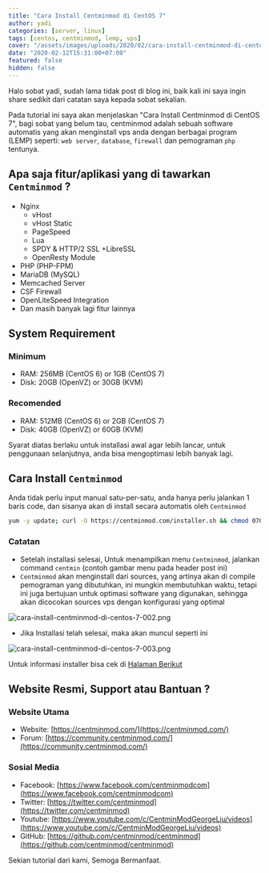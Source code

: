 ```yaml
---
title: "Cara Install Centminmod di CentOS 7"
author: yadi
categories: [server, linux]
tags: [centos, centminmod, lemp, vps]
cover: "/assets/images/uploads/2020/02/cara-install-centminmod-di-centos-7-001.png"
date: "2020-02-12T15:31:00+07:00"
featured: false
hidden: false
---
```


Halo sobat yadi, sudah lama tidak post di blog ini, baik kali ini saya ingin share sedikit dari catatan saya kepada sobat sekalian.

Pada tutorial ini saya akan menjelaskan "Cara Install Centminmod di CentOS 7", bagi sobat yang belum tau, centminmod adalah sebuah software automatis yang akan menginstall vps anda dengan berbagai program (LEMP) seperti: `web server`, `database`, `firewall` dan pemograman `php` tentunya.

## Apa saja fitur/aplikasi yang di tawarkan `Centminmod` ?

- Nginx
  - vHost
  - vHost Static
  - PageSpeed
  - Lua
  - SPDY & HTTP/2 SSL +LibreSSL
  - OpenResty Module
- PHP (PHP-FPM)
- MariaDB (MySQL)
- Memcached Server
- CSF Firewall
- OpenLiteSpeed Integration
- Dan masih banyak lagi fitur lainnya

## System Requirement

### Minimum

- RAM: 256MB (CentOS 6) or 1GB (CentOS 7)
- Disk: 20GB (OpenVZ) or 30GB (KVM)

### Recomended

- RAM: 512MB (CentOS 6) or 2GB (CentOS 7)
- Disk: 40GB (OpenVZ) or 60GB (KVM)

Syarat diatas berlaku untuk installasi awal agar lebih lancar, untuk penggunaan selanjutnya, anda bisa mengoptimasi lebih banyak lagi.

## Cara Install `Centminmod`

Anda tidak perlu input manual satu-per-satu, anda hanya perlu jalankan 1 baris code, dan sisanya akan di install secara automatis oleh `Centminmod`

```bash
yum -y update; curl -O https://centminmod.com/installer.sh && chmod 0700 installer.sh && bash installer.sh
```

### Catatan

- Setelah installasi selesai, Untuk menampilkan menu `Centminmod`, jalankan command `centmin` (contoh gambar menu pada header post ini)
- `Centminmod` akan menginstall dari sources, yang artinya akan di compile pemograman yang dibutuhkan, ini mungkin membutuhkan waktu, tetapi ini juga bertujuan untuk optimasi software yang digunakan, sehingga akan dicocokan sources vps dengan konfigurasi yang optimal

![cara-install-centminmod-di-centos-7-002.png](/assets/images/uploads/2020/02/cara-install-centminmod-di-centos-7-002.png)

- Jika Installasi telah selesai, maka akan muncul seperti ini

![cara-install-centminmod-di-centos-7-003.png](/assets/images/uploads/2020/02/cara-install-centminmod-di-centos-7-003.png)

Untuk informasi installer bisa cek di [Halaman Berikut](https://centminmod.com/install.html)

## Website Resmi, Support atau Bantuan ?

### Website Utama

- Website: [https://centminmod.com/](https://centminmod.com/)
- Forum: [https://community.centminmod.com/](https://community.centminmod.com/)

### Sosial Media

- Facebook: [https://www.facebook.com/centminmodcom](https://www.facebook.com/centminmodcom)
- Twitter: [https://twitter.com/centminmod](https://twitter.com/centminmod)
- Youtube: [https://www.youtube.com/c/CentminModGeorgeLiu/videos](https://www.youtube.com/c/CentminModGeorgeLiu/videos)
- GitHub: [https://github.com/centminmod/centminmod](https://github.com/centminmod/centminmod)

Sekian tutorial dari kami, Semoga Bermanfaat.
